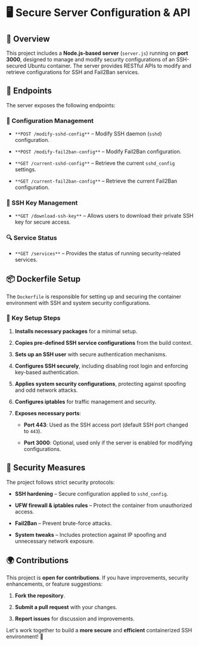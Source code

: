 🖥️ Secure Server Configuration & API
=====================================

📌 Overview
-----------

This project includes a **Node.js-based server** (`server.js`) running on **port 3000**, designed to manage and modify security configurations of an SSH-secured Ubuntu container. The server provides RESTful APIs to modify and retrieve configurations for SSH and Fail2Ban services.

🚀 Endpoints
------------

The server exposes the following endpoints:

### 🔧 Configuration Management

*   `**POST /modify-sshd-config**` – Modify SSH daemon (`sshd`) configuration.
    
*   `**POST /modify-fail2ban-config**` – Modify Fail2Ban configuration.
    
*   `**GET /current-sshd-config**` – Retrieve the current `sshd_config` settings.
    
*   `**GET /current-fail2ban-config**` – Retrieve the current Fail2Ban configuration.
    

### 🔑 SSH Key Management

*   `**GET /download-ssh-key**` – Allows users to download their private SSH key for secure access.
    

### 🔍 Service Status

*   `**GET /services**` – Provides the status of running security-related services.
    

📦 Dockerfile Setup
-------------------

The `Dockerfile` is responsible for setting up and securing the container environment with SSH and system security configurations.

### 🔹 Key Setup Steps

1.  **Installs necessary packages** for a minimal setup.
    
2.  **Copies pre-defined SSH service configurations** from the build context.
    
3.  **Sets up an SSH user** with secure authentication mechanisms.
    
4.  **Configures SSH securely**, including disabling root login and enforcing key-based authentication.
    
5.  **Applies system security configurations**, protecting against spoofing and odd network attacks.
    
6.  **Configures iptables** for traffic management and security.
    
7.  **Exposes necessary ports**:
    
    *   **Port 443**: Used as the SSH access port (default SSH port changed to `443`).
        
    *   **Port 3000**: Optional, used only if the server is enabled for modifying configurations.
        

🔐 Security Measures
--------------------

The project follows strict security protocols:

*   **SSH hardening** – Secure configuration applied to `sshd_config`.
    
*   **UFW firewall & iptables rules** – Protect the container from unauthorized access.
    
*   **Fail2Ban** – Prevent brute-force attacks.
    
*   **System tweaks** – Includes protection against IP spoofing and unnecessary network exposure.
    

🌍 Contributions
----------------

This project is **open for contributions**. If you have improvements, security enhancements, or feature suggestions:

1.  **Fork the repository**.
    
2.  **Submit a pull request** with your changes.
    
3.  **Report issues** for discussion and improvements.
    

Let's work together to build a **more secure** and **efficient** containerized SSH environment! 🚀